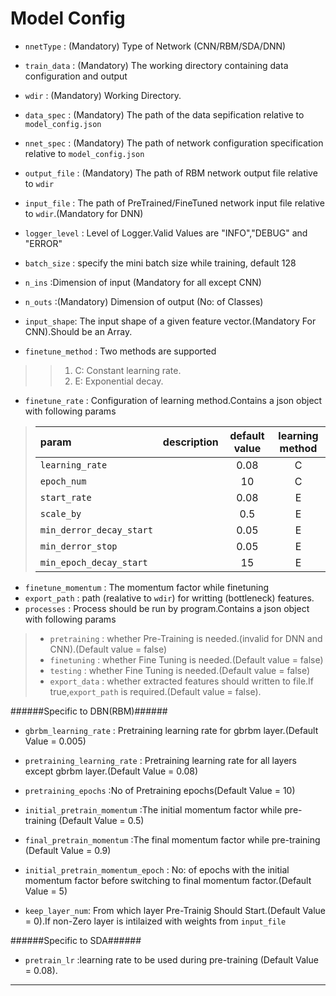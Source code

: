 Model Config
=============
* `nnetType` : (Mandatory) Type of Network (CNN/RBM/SDA/DNN)
* `train_data` : (Mandatory) The working directory containing data configuration and output
* `wdir` : (Mandatory) Working Directory.
* `data_spec` : (Mandatory) The path of the data sepification relative to `model_config.json`
* `nnet_spec` : (Mandatory) The path of network configuration specification relative to `model_config.json`

* `output_file` : (Mandatory) The path of RBM network output file relative to `wdir`
* `input_file` : The path of PreTrained/FineTuned network input file relative to `wdir`.(Mandatory for DNN)

* `logger_level` : Level of Logger.Valid Values are "INFO","DEBUG" and "ERROR"

* `batch_size` : specify the mini batch size while training, default 128
* `n_ins` :Dimension of input (Mandatory for all except CNN)
* `n_outs` :(Mandatory) Dimension of output (No: of Classes) 
* `input_shape`: The input shape of a given feature vector.(Mandatory For CNN).Should be an Array.

* `finetune_method` :  Two methods are supported  
>> 1. C: Constant learning rate.
>> 2. E:  Exponential decay.
* `finetune_rate` : Configuration of learning method.Contains a json object with following params

> param 					| description | default value  |learning method 
> :-------------------------|:------------|:--------------:|:---------------:
> `learning_rate` 			||0.08 | C
> `epoch_num` 				||10 | C
> `start_rate` 				||0.08 | E
> `scale_by`  				||0.5 | E
> `min_derror_decay_start` 	||0.05 | E
> `min_derror_stop` 		||0.05 | E
> `min_epoch_decay_start` 	|| 15 | E

* `finetune_momentum` :  The momentum factor while finetuning
* `export_path` : path (realative to `wdir`) for writting (bottleneck) features.
* `processes` : Process should be run by program.Contains a json object with following params

> * `pretraining` : whether Pre-Training is needed.(invalid for DNN and CNN).(Default value = false)
> * `finetuning` : whether Fine Tuning  is needed.(Default value = false)
> * `testing` : whether Fine Tuning  is needed.(Default value = false)
> * `export_data` : whether extracted features should written to file.If true,`export_path` is required.(Default value = false).

######Specific to DBN(RBM)######
* `gbrbm_learning_rate` : Pretraining learning rate for gbrbm layer.(Default Value = 0.005)
* `pretraining_learning_rate` : Pretraining learning rate for all layers except gbrbm layer.(Default Value = 0.08)
* `pretraining_epochs` :No of Pretraining epochs(Default Value = 10)
* `initial_pretrain_momentum` :The initial momentum factor while pre-training (Default Value = 0.5)
* `final_pretrain_momentum` :The final momentum factor while pre-training (Default Value = 0.9)
* `initial_pretrain_momentum_epoch` : No: of epochs with the initial momentum factor before switching to final momentum factor.(Default Value = 5)

* `keep_layer_num`: From which layer Pre-Trainig Should Start.(Default Value = 0).If non-Zero layer is intilaized with weights from `input_file`

######Specific to SDA######
* `pretrain_lr` :learning rate to be used during pre-training (Default Value = 0.08).

_____________________________________________________________________________________________________________